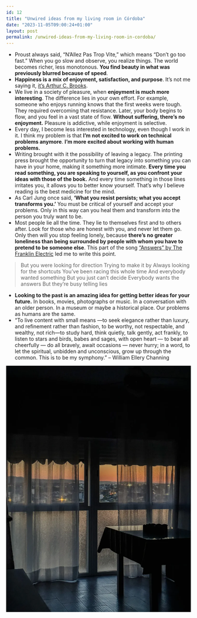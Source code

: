 ```yaml
---
id: 12
title: "Unwired ideas from my living room in Córdoba"
date: "2023-11-05T09:00:24+01:00"
layout: post
permalink: /unwired-ideas-from-my-living-room-in-cordoba/
---
```


- <span>Proust always said, “N’Allez Pas Trop Vite,” which means “Don’t go too fast.” When you go slow and observe, you realize things. The world becomes richer, less monotonous. </span>**You find beauty in what was previously blurred because of speed**<span>.</span>
- **Happiness is a**<span> </span>**mix of enjoyment, satisfaction, and purpose**<span>. It’s not me saying it, </span>[it’s Arthur C. Brooks](https://www.youtube.com/watch?v=yPk2ChIxJVM)<span>.</span>
- <span>We live in a society of pleasure, when </span>**enjoyment is much more interesting**<span>. The difference lies in your own effort. For example, someone who enjoys running knows that the first weeks were tough. They required overcoming that resistance. Later, your body begins to flow, and you feel in a vast state of flow. </span>**Without suffering, there’s no enjoyment.**<span> Pleasure is addictive, while enjoyment is selective.</span>
- <span>Every day, I become less interested in technology, even though I work in it. I think my problem is that </span>**I’m not excited to work on technical problems anymore**<span>. </span>**I’m more excited about working with human problems.**
- <span>Writing brought with it the possibility of leaving a legacy. The printing press brought the opportunity to turn that legacy into something you can have in your home, making it something more intimate. </span>**Every time you read something, you are speaking to yourself, as you confront your ideas with those of the book.**<span> And every time something in those lines irritates you, it allows you to better know yourself. That’s why I believe reading is the best medicine for the mind.</span>
- <span>As Carl Jung once said, </span>**‘What you resist persists; what you accept transforms you.’**<span> You must be critical of yourself and accept your problems. Only in this way can you heal them and transform into the person you truly want to be.</span>
- <span>Most people lie all the time. They lie to themselves first and to others after. Look for those who are honest with you, and never let them go. Only then will you stop feeling lonely, because **there’s no greater loneliness than being surrounded by people with whom you have to pretend to be someone else**. This part of the song [“Answers” by The Franklin Electric](https://www.youtube.com/watch?v=FeMIdSHYlbE) led me to write this point.</span>

> But you were looking for direction
> Trying to make it by
> Always looking for the shortcuts
> You’ve been racing this whole time
> And everybody wanted something
> But you just can’t decide
> Everybody wants the answers
> But they’re busy telling lies

- **Looking to the past is an amazing idea for getting better ideas for your future.**<span> In books, movies, photographs or music. In a conversation with an older person. In a museum or maybe a historical place. Our problems as humans are the same.</span>
- <span>“To live content with small means —to seek elegance rather than luxury, and refinement rather than fashion, to be worthy, not respectable, and wealthy, not rich—to study hard, think quietly, talk gently, act frankly, to listen to stars and birds, babes and sages, with open heart — to bear all cheerfully — do all bravely, await occasions — never hurry; in a word, to let the spiritual, unbidden and unconscious, grow up through the common. This is to be my symphony.” – William Ellery Channing</span>

![](/assets/images/posts/2023/12/0d174f10-4fe5-48fc-985e-2ce59594e404_1536x2048-768x1024.webp)

